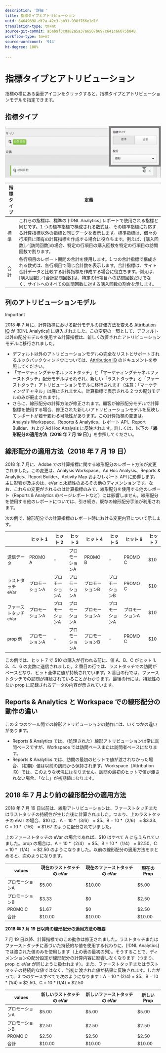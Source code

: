 ```yaml
---
description: '詳細 '
title: 指標タイプとアトリビューション
uuid: 64649698-df2a-42c3-bb31-938f766e1d1f
translation-type: tm+mt
source-git-commit: a5ab9f3c0a82a5a37a6507b697c641c66075b848
workflow-type: tm+mt
source-wordcount: '914'
ht-degree: 100%

---
```



# 指標タイプとアトリビューション

指標の横にある歯車アイコンをクリックすると、指標タイプとアトリビューションモデルを指定できます。

## 指標タイプ

![](assets/cm_type_alloc.png)

| 指標タイプ | 定義 |
|---|---|
| 標準 | これらの指標は、標準の [!DNL Analytics] レポートで使用される指標と同じです。1 つの標準指標で構成される数式は、その標準指標に対応する計算指標以外の指標と同じデータを表示します。標準指標は、個々の行項目に固有の計算指標を作成する場合に役立ちます。例えば、[購入回数]／[訪問回数]の場合、特定の行項目の購入回数を特定の行項目の訪問回数で割ります。 |
| 合計 | 各行項目のレポート期間の合計を使用します。1 つの合計指標で構成される数式は、各行項目で同じ合計数を表示します。合計指標は、サイト合計データと比較する計算指標を作成する場合に役立ちます。例えば、[購入回数]／[合計訪問回数]は、特定の行項目への訪問回数だけでなく、サイトへのすべての訪問回数に対する購入回数の割合を示します。 |

## 列のアトリビューションモデル

>[!IMPORTANT]
>
>2018 年 7 月に、計算指標における配分モデルの評価方法を変える [Attribution IQ](https://docs.adobe.com/content/help/ja-JP/analytics/analyze/analysis-workspace/attribution/models.html) が [!DNL Analytics] に導入されました。この変更の一環として、デフォルト以外の配分モデルを使用する計算指標は、新しく改善されたアトリビューションモデルに移行されました。
>
>* デフォルト以外のアトリビューションモデルの完全なリストとサポートされるルックバックウィンドウについては、[Attribution IQ](https://docs.adobe.com/content/help/en/analytics/analyze/analysis-workspace/panels/attribution/attribution.html) のドキュメントを参照してください。
>* 「マーケティングチャネルラストタッチ」と「マーケティングチャネルファーストタッチ」配分モデルはそれぞれ、新しい「ラストタッチ」と「ファーストタッチ」アトリビューションモデルに移行されます（注意：「マーケティングチャネル」は廃止されません。計算指標で表示される 2 つの配分モデルのみが廃止されます）。
>* さらに、線形配分の計算方法が修正されます。顧客が線形配分モデルで計算指標を使用する場合、修正された新しいアトリビューションモデルを反映してレポートが若干変わる可能性があります。この計算指標の変更は、Analysis Workspace、Reports &amp; Analytics、レポート API、Report Builder、および Ad Hoc Analysis に反映されます。詳しくは、以下の「**線形配分の適用方法（2018 年 7 月 19 日）**」を参照してください。
>



## 線形配分の適用方法（2018 年 7 月 19 日）

2018 年 7 月に、Adobe での計算指標に関する線形配分のレポート方法が変更されました。この変更は、Analysis Workspace、Ad Hoc Analysis、Reports &amp; Analytics、Report Builder、Activity Map およびレポート API に影響します。主に影響が及ぶのは、eVar と永続性のあるその他のディメンションです。なお、これらの変更がされるのは計算指標のみで、線形配分を使用する他のレポート（Reports &amp; Analytics のページレポートなど）には影響しません。線形配分を使用する他のレポートについては、引き続き、既存の線形配分手法が利用されます。

次の例で、線形配分での計算指標のレポート時における変更内容について示します。

|  | ヒット 1 | ヒット 2 | ヒット 3 | ヒット 4 | ヒット 5 | ヒット 6 | ヒット 7 |
|--- |--- |--- |--- |--- |--- |--- |--- |
| 送信データ | PROMO A | - | プロモーションA | PROMO B | - | PROMO C | $10 |
| ラストタッチ eVar | プロモーションA | プロモーションA | プロモーションA | プロモーションB | プロモーションB | PROMO C | $10 |
| ファーストタッチ eVar | プロモーションA | プロモーションA | プロモーションA | プロモーションA | プロモーションA | プロモーションA | $10 |
| prop 例 | プロモーションA | - | プロモーションA | プロモーションB | - | PROMO C | $10 |

この例では、ヒット 7 で $10 の購入が行われる前に、値 A、B、C がヒット 1、3、4、6 の変数に送信されました。2 番目の行では、ラストタッチでの訪問がベースとなり、ヒット全体に値が持続されています。3 番目の行では、ファーストタッチでの訪問が持続されていることがわかります。最後の行には、持続性のない prop に記録されるデータの内容が示されています。

## Reports &amp; Analytics と Workspace での線形配分の動作の違い

この 2 つのツール間での線形アトリビューションの動作には、いくつかの違いがあります。

* Reports &amp; Analytics では、（処理された）線形アトリビューションは常に訪問ベースですが、Workspace では訪問ベースまたは訪問者ベースになります。
* Reports &amp; Analytics では、訪問の最初のヒットで値が渡されなかった場合、（初期）値は以前の訪問から保持されます。Workspace（Attribution IQ）では、このような状況にはなりません。訪問の最初のヒットで値が渡されない場合、「なし」が初期値になります。

## 2018 年 7 月より前の線形配分の適用方法

2018 年 7 月 19 日以前は、線形アトリビューションは、ファーストタッチまたはラストタッチの持続性が生じた後に計算されました。つまり、上のラストタッチの eVar の場合、$10 は、A = 10 *（3/6） = $5、B = 10 *（2/6） = $3.33、C = 10 *（1/6） = $1.67 のように配分されていました。

上のファーストタッチの eVar の場合であれば、$10 はすべて A に与えられていました。prop の場合は、A = 10 *（2/4） = $5、B = 10 *（1/4） = $2.50、C = 10 *（1/4） = $2.50 のようになりました。以前の線形配分の適用方法をまとめると、次のようになります。

| values | 現在のラストタッチの eVar | 現在のファーストタッチの eVar | 現在の Prop |
|---|---|---|---|
| プロモーションA | $5.00 | $10.00 | $5.00 |
| プロモーションB | $3.33 | $0 | $2.50 |
| PROMO C | $1.67 | $0 | $2.50 |
| 合計 | $10.00 | $10.00 | $10.00 |

**2018 年 7 月 19 日以降の線形配分の適用方法の概要**

7 月 19 日以降、計算指標でのこの動作は修正されました。ラストタッチまたはファーストタッチに基づいた持続的な値を使用する代わりに、[!DNL Analytics] では渡された値のみを使用します（上の表の最初の列）。そうすることで、ディメンションの配分設定が線形配分の計算内容に影響しなくなります（つまり、prop と eVar が同じように扱われます）。また、ファーストタッチまたはラストタッチの持続的な値ではなく、当初に渡された値が結果に反映されます。したがって、3 つのケースすべてで次のようになります：A = 10 * (2/4) = $5、B = 10 * (1/4) = $2.50、C = 10 * (1/4) = $2.50

| values | 新しいラストタッチの eVar | 新しいファーストタッチの eVar | 新しい Prop |
|---|---|---|---|
| プロモーションA | $5.00 | $5.00 | $5.00 |
| プロモーションB | $2.50 | $2.50 | $2.50 |
| PROMO C | $2.50 | $2.50 | $2.50 |
| 合計 | $10.00 | $10.00 | $10.00 |

